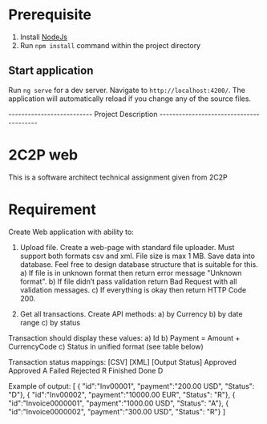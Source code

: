 # Prerequisite

1. Install [NodeJs](https://nodejs.org/en)
2. Run `npm install` command within the project directory

## Start application
Run `ng serve` for a dev server. Navigate to `http://localhost:4200/`. The application will automatically reload if you change any of the source files.

-------------------------- Project Description ----------------------------------------
# 2C2P web
This is a software architect technical assignment given from 2C2P

# Requirement

Create Web application with ability to:

1) Upload file. Create a web-page with standard file uploader. Must support both 
formats csv and xml. File size is max 1 MB. Save data into database. Feel free to 
design database structure that is suitable for this.
    a) If file is in unknown format then return error message "Unknown format". 
    b) If file didn’t pass validation return Bad Request with all validation messages.
    c) If everything is okay then return HTTP Code 200.
    
2) Get all transactions. Create API methods:
    a) by Currency
    b) by date range
    c) by status

Transaction should display these values: 
    a) Id
    b) Payment = Amount + CurrencyCode
    c) Status in unified format (see table below)

Transaction status mappings:
[CSV]       [XML]       [Output Status]
Approved    Approved    A
Failed      Rejected    R
Finished    Done        D

Example of output:
[
    { "id":"Inv00001", "payment":"200.00 USD", "Status": "D"},
    { "id":"Inv00002", "payment":"10000.00 EUR", "Status": "R"},
    { "id":"Invoice0000001", "payment":"1000.00 USD", "Status": "A"},
    { "id":"Invoice0000002", "payment":"300.00 USD", "Status": "R"}
]